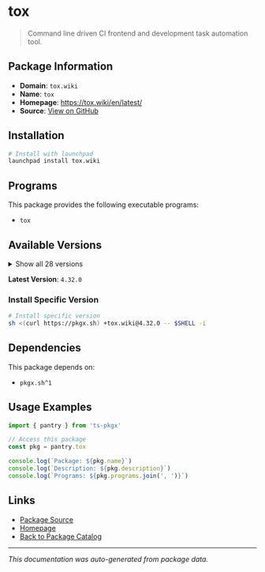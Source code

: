 # tox

> Command line driven CI frontend and development task automation tool.

## Package Information

- **Domain**: `tox.wiki`
- **Name**: `tox`
- **Homepage**: https://tox.wiki/en/latest/
- **Source**: [View on GitHub](https://github.com/pkgxdev/pantry/tree/main/projects/tox.wiki/package.yml)

## Installation

```bash
# Install with launchpad
launchpad install tox.wiki
```

## Programs

This package provides the following executable programs:

- `tox`

## Available Versions

<details>
<summary>Show all 28 versions</summary>

- `4.32.0`, `4.31.0`, `4.30.3`, `4.30.2`, `4.30.1`
- `4.30.0`, `4.29.0`, `4.28.4`, `4.28.3`, `4.28.2`
- `4.28.1`, `4.28.0`, `4.27.0`, `4.26.0`, `4.25.0`
- `4.24.2`, `4.24.1`, `4.24.0`, `4.23.2`, `4.23.1`
- `4.23.0`, `4.22.0`, `4.21.2`, `4.21.1`, `4.21.0`
- `4.20.0`, `4.19.0`, `4.18.1`

</details>

**Latest Version**: `4.32.0`

### Install Specific Version

```bash
# Install specific version
sh <(curl https://pkgx.sh) +tox.wiki@4.32.0 -- $SHELL -i
```

## Dependencies

This package depends on:

- `pkgx.sh^1`

## Usage Examples

```typescript
import { pantry } from 'ts-pkgx'

// Access this package
const pkg = pantry.tox

console.log(`Package: ${pkg.name}`)
console.log(`Description: ${pkg.description}`)
console.log(`Programs: ${pkg.programs.join(', ')}`)
```

## Links

- [Package Source](https://github.com/pkgxdev/pantry/tree/main/projects/tox.wiki/package.yml)
- [Homepage](https://tox.wiki/en/latest/)
- [Back to Package Catalog](../../package-catalog.md)

---

*This documentation was auto-generated from package data.*
